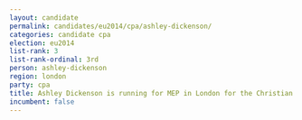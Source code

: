 ```yaml
---
layout: candidate
permalink: candidates/eu2014/cpa/ashley-dickenson/
categories: candidate cpa
election: eu2014
list-rank: 3
list-rank-ordinal: 3rd
person: ashley-dickenson
region: london
party: cpa
title: Ashley Dickenson is running for MEP in London for the Christian Peoples Alliance
incumbent: false
---
```

